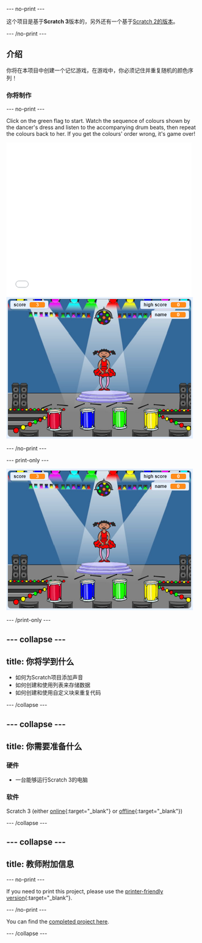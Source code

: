 \--- no-print \---

这个项目是基于**Scratch 3**版本的，另外还有一个基于[Scratch 2的版本](https://projects.raspberrypi.org/en/projects/memory-scratch2)。

\--- /no-print \---

## 介绍

你将在本项目中创建一个记忆游戏，在游戏中，你必须记住并重复随机的颜色序列！

### 你将制作

\--- no-print \---

Click on the green flag to start. Watch the sequence of colours shown by the dancer's dress and listen to the accompanying drum beats, then repeat the colours back to her. If you get the colours' order wrong, it's game over!

<div class="scratch-preview">
  <iframe allowtransparency="true" width="485" height="402" src="//scratch.mit.edu/projects/embed/284452634/?autostart=false" frameborder="0" allowfullscreen scrolling="no" mark="crwd-mark"></iframe> <img src="images/screenshot.png" />
</div>

\--- /no-print \---

\--- print-only \---

![screenshot of finished game](images/screenshot.png)

\--- /print-only \---

## \--- collapse \---

## title: 你将学到什么

+ 如何为Scratch项目添加声音
+ 如何创建和使用列表来存储数据
+ 如何创建和使用自定义块来重复代码

\--- /collapse \---

## \--- collapse \---

## title: 你需要准备什么

### 硬件

+ 一台能够运行Scratch 3的电脑

### 软件

Scratch 3 (either [online](https://rpf.io/scratchon){:target="_blank"} or [offline](https://rpf.io/scratchoff){:target="_blank"})

\--- /collapse \---

## \--- collapse \---

## title: 教师附加信息

\--- no-print \---

If you need to print this project, please use the [printer-friendly version](https://projects.raspberrypi.org/en/projects/memory/print){:target="_blank"}.

\--- /no-print \---

You can find the [completed project here](http://rpf.io/p/en/memory-get).

\--- /collapse \---